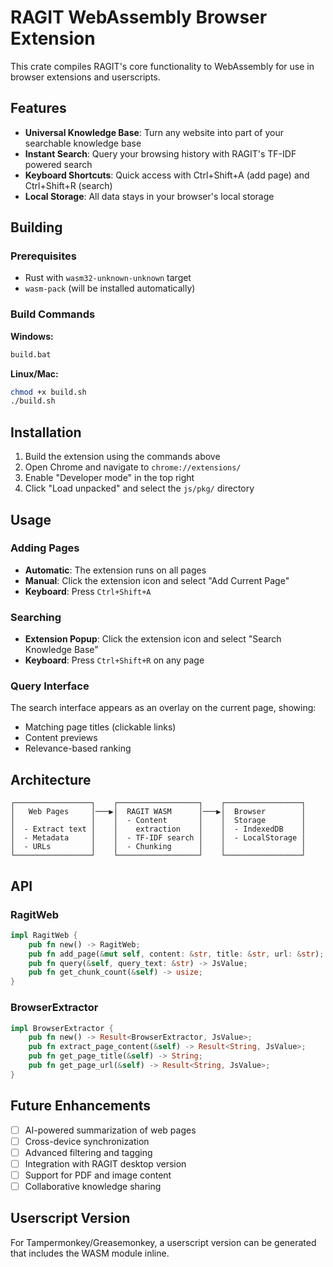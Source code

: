 # RAGIT WebAssembly Browser Extension

This crate compiles RAGIT's core functionality to WebAssembly for use in browser extensions and userscripts.

## Features

- **Universal Knowledge Base**: Turn any website into part of your searchable knowledge base
- **Instant Search**: Query your browsing history with RAGIT's TF-IDF powered search
- **Keyboard Shortcuts**: Quick access with Ctrl+Shift+A (add page) and Ctrl+Shift+R (search)
- **Local Storage**: All data stays in your browser's local storage

## Building

### Prerequisites
- Rust with `wasm32-unknown-unknown` target
- `wasm-pack` (will be installed automatically)

### Build Commands

**Windows:**
```cmd
build.bat
```

**Linux/Mac:**
```bash
chmod +x build.sh
./build.sh
```

## Installation

1. Build the extension using the commands above
2. Open Chrome and navigate to `chrome://extensions/`
3. Enable "Developer mode" in the top right
4. Click "Load unpacked" and select the `js/pkg/` directory

## Usage

### Adding Pages
- **Automatic**: The extension runs on all pages
- **Manual**: Click the extension icon and select "Add Current Page"
- **Keyboard**: Press `Ctrl+Shift+A`

### Searching
- **Extension Popup**: Click the extension icon and select "Search Knowledge Base"
- **Keyboard**: Press `Ctrl+Shift+R` on any page

### Query Interface
The search interface appears as an overlay on the current page, showing:
- Matching page titles (clickable links)
- Content previews
- Relevance-based ranking

## Architecture

```
┌─────────────────┐    ┌──────────────────┐    ┌─────────────────┐
│   Web Pages     │───▶│  RAGIT WASM      │───▶│  Browser        │
│                 │    │  - Content       │    │  Storage        │
│  - Extract text │    │    extraction    │    │  - IndexedDB    │
│  - Metadata     │    │  - TF-IDF search │    │  - LocalStorage │
│  - URLs         │    │  - Chunking      │    │                 │
└─────────────────┘    └──────────────────┘    └─────────────────┘
```

## API

### RagitWeb
```rust
impl RagitWeb {
    pub fn new() -> RagitWeb;
    pub fn add_page(&mut self, content: &str, title: &str, url: &str);
    pub fn query(&self, query_text: &str) -> JsValue;
    pub fn get_chunk_count(&self) -> usize;
}
```

### BrowserExtractor
```rust
impl BrowserExtractor {
    pub fn new() -> Result<BrowserExtractor, JsValue>;
    pub fn extract_page_content(&self) -> Result<String, JsValue>;
    pub fn get_page_title(&self) -> String;
    pub fn get_page_url(&self) -> Result<String, JsValue>;
}
```

## Future Enhancements

- [ ] AI-powered summarization of web pages
- [ ] Cross-device synchronization
- [ ] Advanced filtering and tagging
- [ ] Integration with RAGIT desktop version
- [ ] Support for PDF and image content
- [ ] Collaborative knowledge sharing

## Userscript Version

For Tampermonkey/Greasemonkey, a userscript version can be generated that includes the WASM module inline.